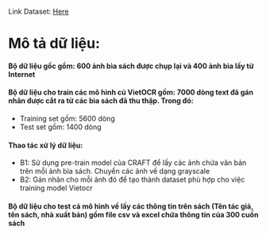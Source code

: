 Link Dataset: [Here](https://drive.google.com/drive/folders/1NFTs-d0MwZFTd-MsyZyx_spI3d_3s6OM?usp=sharing)

# Mô tả dữ liệu:

#### Bộ dữ liệu gốc gồm: 600 ảnh bìa sách được chụp lại và 400 ảnh bìa lấy từ Internet
#### Bộ dữ liệu cho train các mô hình củ VietOCR gồm: 7000 dòng text đã gán nhãn được cắt ra từ các bìa sách đã thu thập. Trong đó:
+ Training set gồm: 5600 dòng
+ Test set gồm: 1400 dòng
#### Thao tác xử lý dữ liệu: 
+ B1: Sử dụng pre-train model của CRAFT để lấy các ảnh chứa văn bản trên mỗi ảnh bìa sách. Chuyển các ảnh về dạng grayscale
+ B2: Gán nhãn cho mỗi ảnh đó để tạo thành dataset phù hợp cho việc training model Vietocr
#### Bộ dữ liệu cho test cả mô hình về lấy các thông tin trên sách (Tên tác giả, tên sách, nhà xuất bản) gồm file csv và excel chứa thông tin của 300 cuốn sách
